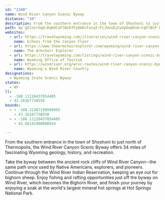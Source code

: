 ```yaml
---
id: "2340"
name: Wind River Canyon Scenic Byway
distance: "34"
description: From the southern entrance in the town of Shoshoni to just north of Thermopolis, the Wind River Canyon Scenic Byway offers 34 miles of fascinating Wyoming geology, history, and recreation.
path: mp`gGlnzrSqQ~DqHdCaFlBcKfFyObKcFxCqI~F{]bUsDjCwVpOo@XsH~CqFlBcP`E}JdBkFj@qHf@iEJeLCeLc@afAgKyLwAog@iIkGq@_e@uHcSsC}qDyj@yEa@cDI}Gh@mCd@iB`@wE~AsDtBmCjBsDpDcC`DyCnEk]~n@mWde@u{@j_BuDnGuWff@aMzTiCdDiCzByWfQqEbDuHjI{OdV}WpRiBx@}AVyBE}B[wDkAeDw@s@Ay@YcAGuAHwA\sAl@}JlFaK~CaL`EmCj@gFd@}DDoBKkKeCgFGiBf@qHrEuCxAmAX}BFmDs@iImF{EsB{HsAoCy@sAmA_BsBuGmKcB{B_C_CwI{EyAk@aFk@iBEsWgCcBE_TdDgBDuIQu@LqIjCiJjAsKIgFgAkAKmGDoNxBsCdA}Dx@iBG}FyAeEw@yIXuAMoG}BcBSoCDaIfB_ADcAGaKyBkJuDmD_C}B_CoGgIaWs_@}CcE}CiDk@k@mBmAmCy@sDQq[VoBXgC`AmJ~GoKtIo@|@{ArCaChHsAlD}BfEy@v@{JhGkBpBwDbGu@~As@xCa@jCaFz_@y@hDw@lCqLx]u@fBaAdA{ApAaCx@aBNsBUwCcBsBoBqIeLoVqZuK{JsBeAcBg@_Da@eDLcCv@_CxAaLhJ_CzAcBp@uNlCwEj@}GLyAR{K`DwEdBiCjAgBrA{MhNiDrEsClHwDnHuIlLkAfAgHjFcC~B_AxAoJpPyAjEe@hC_@vEShL_@fDo@dDmB`Hu@rBmB~CwFzDyDlBsDlAgTdGwZ~CqKzBiTjFsC`@kLjAaVhBwMbCwNfDkAN}DTsCIaESiSaBcGIiCZmEfA_[|KsEx@yCDsCKge@YeEHgEd@iDx@wErBgW|O}S|LaD~AuDfAgD\eC_@aM_Du_@uK{HaAsEFoDj@kZzJ}AXqESaCcAsBoBm@kAy@kBm@uBQwAOmBCyCJm\U_Ai@]uCGw}@u@_CEw@U_@g@E_@NwWSuDu@_EiA_D{BsCoE{DwCkDkM_TuBgBuCqAiIwA_AE{BNiBl@{@d@w@r@kA`B
websites:
  - url: https://travelwyoming.com/itineraries/wind-river-canyon-scenic-byway/
    name: Echoes from the Canyon Floor
  - url: https://www.thearmchairexplorer.com/wyoming/wind-river-canyon-scenic-byway.php
    name: The Armchair Explorer
  - url: https://travelwyoming.com/listings/wind-river-canyon-scenic-byway/
    name: Wyoming Office of Tourism
  - url: https://windriver.org/wrvc-routes/wind-river-canyon-scenic-byway/
    name: Wyoming's Wind River Country
designations:
  - Wyoming State Scenic Byway
states:
  - WY
ll:
  - -108.11126437854485
  - 43.26167738558
bounds:
  - - -108.22267199999993
    - 43.26167738558
  - - -108.11126437854485
    - 43.66141900000014

---
```


From the southern entrance in the town of Shoshoni to just north of Thermopolis, the Wind River Canyon Scenic Byway offers 34 miles of fascinating Wyoming geology, history, and recreation.

Take the byway between the ancient rock cliffs of Wind River Canyon--the same path once used by Native Americans, explorers, and pioneers. Continue through the Wind River Indian Reservation, keeping an eye out for bighorn sheep. Enjoy fishing and rafting opportunities just off the byway on Wind River, which becomes the Bighorn River, and finish your journey by enjoying a soak at the world's largest mineral hot springs at Hot Springs National Park.
